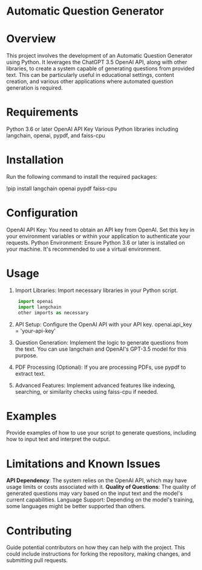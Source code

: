 # Automatic Question Generator

# Overview
This project involves the development of an Automatic Question Generator using Python. 
It leverages the ChatGPT 3.5 OpenAI API, along with other libraries, to create a system capable of generating questions from provided text. 
This can be particularly useful in educational settings, content creation, and various other applications where automated question generation is required.

# Requirements
Python 3.6 or later
OpenAI API Key
Various Python libraries including langchain, openai, pypdf, and faiss-cpu

# Installation
Run the following command to install the required packages:

!pip install langchain openai pypdf faiss-cpu

# Configuration
OpenAI API Key: You need to obtain an API key from OpenAI. Set this key in your environment variables or within your application to authenticate your requests.
Python Environment: Ensure Python 3.6 or later is installed on your machine. It's recommended to use a virtual environment.

# Usage
1. Import Libraries: Import necessary libraries in your Python script.

   ```python
    import openai
    import langchain
    other imports as necessary

3. API Setup: Configure the OpenAI API with your API key.
   openai.api_key = 'your-api-key'

4. Question Generation: Implement the logic to generate questions from the text. You can use langchain and OpenAI's GPT-3.5 model for this purpose.

5. PDF Processing (Optional): If you are processing PDFs, use pypdf to extract text.

6. Advanced Features: Implement advanced features like indexing, searching, or similarity checks using faiss-cpu if needed.

  # Examples
Provide examples of how to use your script to generate questions, including how to input text and interpret the output.

# Limitations and Known Issues
**API Dependency**: The system relies on the OpenAI API, which may have usage limits or costs associated with it.
**Quality of Questions**: The quality of generated questions may vary based on the input text and the model's current capabilities.
Language Support: Depending on the model's training, some languages might be better supported than others.

# Contributing
Guide potential contributors on how they can help with the project. This could include instructions for forking the repository, making changes, and submitting pull requests.
